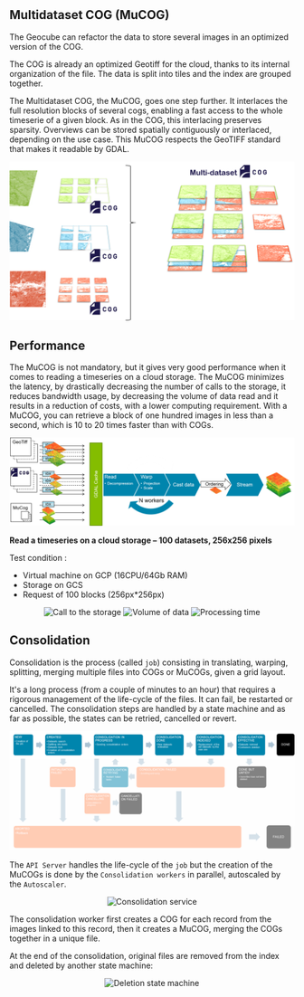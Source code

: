 #
## Multidataset COG (MuCOG)

The Geocube can refactor the data to store several images in an optimized version of the COG.

The COG is already an optimized Geotiff for the cloud, thanks to its internal organization of the file. The data is split into tiles and the index are grouped together.

The Multidataset COG, the MuCOG, goes one step further. It interlaces the full resolution blocks of several cogs, enabling a fast access to the whole timeserie of a given block. As in the COG, this interlacing preserves sparsity. Overviews can be stored spatially contiguously or interlaced, depending on the use case. This MuCOG respects the GeoTIFF standard that makes it readable by GDAL.

![COG vs MUCOG](../images/GeocubeCOGMuCOG.png)

## Performance

The MuCOG is not mandatory, but it gives very good performance when it comes to reading a timeseries on a cloud storage.
The MuCOG minimizes the latency, by drastically decreasing the number of calls to the storage, it reduces bandwidth usage, by decreasing the volume of data read and it results in a reduction of costs, with a lower computing requirement. With a MuCOG, you can retrieve a block of one hundred images in less than a second, which is 10 to 20 times faster than with COGs.


![Image retrieval](../images/GeocubeImageRetrieval.png)

**Read a timeseries on a cloud storage – 100 datasets, 256x256 pixels**

Test condition :

- Virtual machine on GCP (16CPU/64Gb RAM)
- Storage on GCS
- Request of 100 blocks (256px*256px)

<p align="center">
  <img src="../../images/GeocubePerfoCallToTheStorage.png" alt="Call to the storage" width="300px"/>
  <img src="../../images/GeocubePerfoVolumeData.png" alt="Volume of data" width="300px"/>
  <img src="../../images/GeocubePerfoProcessingTime.png" alt="Processing time" width="300px"/>
</p>


## Consolidation


Consolidation is the process (called `job`) consisting in translating, warping, splitting, merging multiple files into COGs or MuCOGs, given a grid layout.

It's a long process (from a couple of minutes to an hour) that requires a rigorous management of the life-cycle of the files. It can fail, be restarted or cancelled. The consolidation steps are handled by a state machine and as far as possible, the states can be retried, cancelled or revert.

![Consolidation state machine](../images/GeocubeConsolidationStateMachine.png)

The `API Server` handles the life-cycle of the `job` but the creation of the MuCOGs is done by the `Consolidation workers` in parallel, autoscaled by the `Autoscaler`.

<p align="center">
  <img src="../../images/GeocubeConsolidationService.png" alt="Consolidation service" width="300px"/>
</p>

The consolidation worker first creates a COG for each record from the images linked to this record, then it creates a MuCOG, merging the COGs together in a unique file.

At the end of the consolidation, original files are removed from the index and deleted by another state machine:  
<p align="center">
  <img src="../../images/GeocubeDeletionStateMachine.png" alt="Deletion state machine" width="500px"/>
</p>